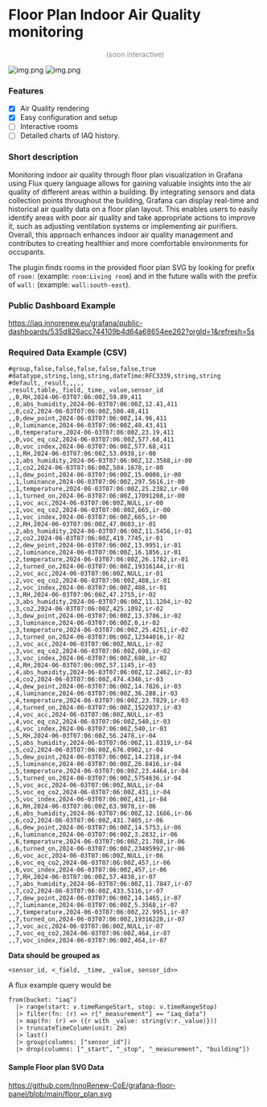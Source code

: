 # Floor Plan Indoor Air Quality monitoring
<p style="text-align:center; opacity: 0.5">(soon interactive)</p>

![img.png](https://github.com/MihaelBercic/grafana-floor-panel/blob/main/src/img/iaq.png?raw=true)
![img.png](https://github.com/MihaelBercic/grafana-floor-panel/blob/main/src/img/humidity.png?raw=true)

### Features
- [x] Air Quality rendering
- [x] Easy configuration and setup
- [ ] Interactive rooms
- [ ] Detailed charts of IAQ history.

### Short description
Monitoring indoor air quality through floor plan visualization in Grafana using Flux query language allows for gaining valuable insights into the air quality of different areas within a building.
By integrating sensors and data collection points throughout the building, Grafana can display real-time and historical air quality data on a floor plan layout.
This enables users to easily identify areas with poor air quality and take appropriate actions to improve it, such as adjusting ventilation systems or implementing air purifiers. Overall, this approach enhances indoor air quality management and contributes to creating healthier and more comfortable environments for occupants.

The plugin finds rooms in the provided floor plan SVG by looking for prefix of `room:` (example: `room:Living room`) and in the future walls with the prefix of `wall:` (example: `wall:south-east`).

### Public Dashboard Example
https://iaq.innorenew.eu/grafana/public-dashboards/535d826acc744109b4d64a68654ee262?orgId=1&refresh=5s

### Required Data Example (CSV)
```csv
#group,false,false,false,false,false,true
#datatype,string,long,string,dateTime:RFC3339,string,string
#default,_result,,,,,
,result,table,_field,_time,_value,sensor_id
,,0,RH,2024-06-03T07:06:00Z,59.89,411
,,0,abs_humidity,2024-06-03T07:06:00Z,12.41,411
,,0,co2,2024-06-03T07:06:00Z,500.48,411
,,0,dew_point,2024-06-03T07:06:00Z,14.96,411
,,0,luminance,2024-06-03T07:06:00Z,40.43,411
,,0,temperature,2024-06-03T07:06:00Z,23.19,411
,,0,voc_eq_co2,2024-06-03T07:06:00Z,577.68,411
,,0,voc_index,2024-06-03T07:06:00Z,577.68,411
,,1,RH,2024-06-03T07:06:00Z,53.0938,ir-00
,,1,abs_humidity,2024-06-03T07:06:00Z,12.3588,ir-00
,,1,co2,2024-06-03T07:06:00Z,504.1678,ir-00
,,1,dew_point,2024-06-03T07:06:00Z,15.0008,ir-00
,,1,luminance,2024-06-03T07:06:00Z,297.5616,ir-00
,,1,temperature,2024-06-03T07:06:00Z,25.2382,ir-00
,,1,turned_on,2024-06-03T07:06:00Z,17091208,ir-00
,,1,voc_acc,2024-06-03T07:06:00Z,NULL,ir-00
,,1,voc_eq_co2,2024-06-03T07:06:00Z,665,ir-00
,,1,voc_index,2024-06-03T07:06:00Z,665,ir-00
,,2,RH,2024-06-03T07:06:00Z,47.0603,ir-01
,,2,abs_humidity,2024-06-03T07:06:00Z,11.5456,ir-01
,,2,co2,2024-06-03T07:06:00Z,419.7745,ir-01
,,2,dew_point,2024-06-03T07:06:00Z,13.9951,ir-01
,,2,luminance,2024-06-03T07:06:00Z,16.1856,ir-01
,,2,temperature,2024-06-03T07:06:00Z,26.1782,ir-01
,,2,turned_on,2024-06-03T07:06:00Z,19316144,ir-01
,,2,voc_acc,2024-06-03T07:06:00Z,NULL,ir-01
,,2,voc_eq_co2,2024-06-03T07:06:00Z,488,ir-01
,,2,voc_index,2024-06-03T07:06:00Z,488,ir-01
,,3,RH,2024-06-03T07:06:00Z,47.2755,ir-02
,,3,abs_humidity,2024-06-03T07:06:00Z,11.1204,ir-02
,,3,co2,2024-06-03T07:06:00Z,425.1092,ir-02
,,3,dew_point,2024-06-03T07:06:00Z,13.3786,ir-02
,,3,luminance,2024-06-03T07:06:00Z,0,ir-02
,,3,temperature,2024-06-03T07:06:00Z,25.4251,ir-02
,,3,turned_on,2024-06-03T07:06:00Z,12344016,ir-02
,,3,voc_acc,2024-06-03T07:06:00Z,NULL,ir-02
,,3,voc_eq_co2,2024-06-03T07:06:00Z,698,ir-02
,,3,voc_index,2024-06-03T07:06:00Z,698,ir-02
,,4,RH,2024-06-03T07:06:00Z,57.1145,ir-03
,,4,abs_humidity,2024-06-03T07:06:00Z,12.2462,ir-03
,,4,co2,2024-06-03T07:06:00Z,474.4346,ir-03
,,4,dew_point,2024-06-03T07:06:00Z,14.7826,ir-03
,,4,luminance,2024-06-03T07:06:00Z,36.288,ir-03
,,4,temperature,2024-06-03T07:06:00Z,23.7829,ir-03
,,4,turned_on,2024-06-03T07:06:00Z,1522037,ir-03
,,4,voc_acc,2024-06-03T07:06:00Z,NULL,ir-03
,,4,voc_eq_co2,2024-06-03T07:06:00Z,540,ir-03
,,4,voc_index,2024-06-03T07:06:00Z,540,ir-03
,,5,RH,2024-06-03T07:06:00Z,56.2478,ir-04
,,5,abs_humidity,2024-06-03T07:06:00Z,11.8319,ir-04
,,5,co2,2024-06-03T07:06:00Z,676.0902,ir-04
,,5,dew_point,2024-06-03T07:06:00Z,14.2318,ir-04
,,5,luminance,2024-06-03T07:06:00Z,26.8416,ir-04
,,5,temperature,2024-06-03T07:06:00Z,23.4464,ir-04
,,5,turned_on,2024-06-03T07:06:00Z,5754636,ir-04
,,5,voc_acc,2024-06-03T07:06:00Z,NULL,ir-04
,,5,voc_eq_co2,2024-06-03T07:06:00Z,431,ir-04
,,5,voc_index,2024-06-03T07:06:00Z,431,ir-04
,,6,RH,2024-06-03T07:06:00Z,63.9078,ir-06
,,6,abs_humidity,2024-06-03T07:06:00Z,12.1686,ir-06
,,6,co2,2024-06-03T07:06:00Z,431.7405,ir-06
,,6,dew_point,2024-06-03T07:06:00Z,14.5753,ir-06
,,6,luminance,2024-06-03T07:06:00Z,3.2832,ir-06
,,6,temperature,2024-06-03T07:06:00Z,21.708,ir-06
,,6,turned_on,2024-06-03T07:06:00Z,23495992,ir-06
,,6,voc_acc,2024-06-03T07:06:00Z,NULL,ir-06
,,6,voc_eq_co2,2024-06-03T07:06:00Z,457,ir-06
,,6,voc_index,2024-06-03T07:06:00Z,457,ir-06
,,7,RH,2024-06-03T07:06:00Z,57.4838,ir-07
,,7,abs_humidity,2024-06-03T07:06:00Z,11.7847,ir-07
,,7,co2,2024-06-03T07:06:00Z,433.5116,ir-07
,,7,dew_point,2024-06-03T07:06:00Z,14.1465,ir-07
,,7,luminance,2024-06-03T07:06:00Z,5.3568,ir-07
,,7,temperature,2024-06-03T07:06:00Z,22.9951,ir-07
,,7,turned_on,2024-06-03T07:06:00Z,19316228,ir-07
,,7,voc_acc,2024-06-03T07:06:00Z,NULL,ir-07
,,7,voc_eq_co2,2024-06-03T07:06:00Z,464,ir-07
,,7,voc_index,2024-06-03T07:06:00Z,464,ir-07
```

**Data should be grouped as**
```
<sensor_id, <_field, _time, _value, sensor_id>>
```

A flux example query would be
```flux
from(bucket: "iaq")
  |> range(start: v.timeRangeStart, stop: v.timeRangeStop)
  |> filter(fn: (r) => r["_measurement"] == "iaq_data")
  |> map(fn: (r) => ({r with _value: string(v:r._value)}))
  |> truncateTimeColumn(unit: 2m)
  |> last()
  |> group(columns: ["sensor_id"])
  |> drop(columns: ["_start", "_stop", "_measurement", "building"])
```

#### Sample Floor plan SVG Data
https://github.com/InnoRenew-CoE/grafana-floor-panel/blob/main/floor_plan.svg

